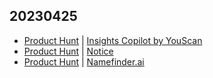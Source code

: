 ## 20230425
- [Product Hunt](https://www.producthunt.com) | [Insights Copilot by YouScan](https://www.producthunt.com/posts/insights-copilot-by-youscan)
- [Product Hunt](https://www.producthunt.com) | [Notice](https://www.producthunt.com/posts/notice-5)
- [Product Hunt](https://www.producthunt.com) | [Namefinder.ai](https://www.producthunt.com/posts/namefinder-ai)

